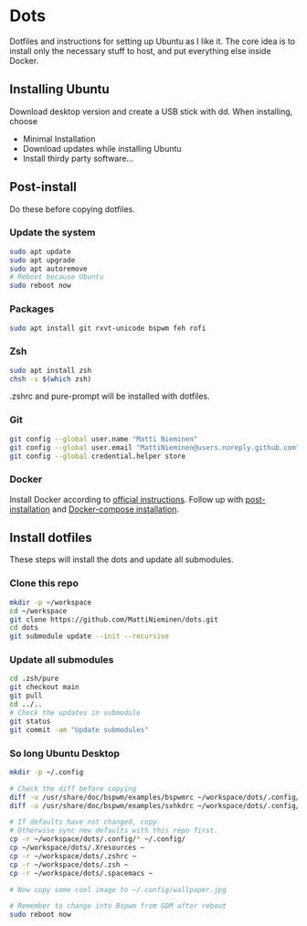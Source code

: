# Dots

Dotfiles and instructions for setting up Ubuntu as I like it. The core idea
is to install only the necessary stuff to host, and put everything else inside
Docker.

## Installing Ubuntu

Download desktop version and create a USB stick with dd. When installing,
choose

 * Minimal Installation
 * Download updates while installing Ubuntu
 * Install thirdy party software...
 
## Post-install
 
Do these before copying dotfiles.
 
### Update the system
 
```bash
sudo apt update
sudo apt upgrade
sudo apt autoremove
# Reboot because Ubuntu
sudo reboot now
```

### Packages
```bash
sudo apt install git rxvt-unicode bspwm feh rofi
```

### Zsh

```bash
sudo apt install zsh
chsh -s $(which zsh)
```

.zshrc and pure-prompt will be installed with dotfiles.

### Git

```bash
git config --global user.name "Matti Nieminen"
git config --global user.email "MattiNieminen@users.noreply.github.com"
git config --global credential.helper store
```

### Docker

Install Docker according to
[official instructions](https://docs.docker.com/engine/install/ubuntu/).
Follow up with
[post-installation](https://docs.docker.com/engine/install/linux-postinstall/) and
[Docker-compose installation](https://docs.docker.com/compose/install/).

## Install dotfiles

These steps will install the dots and update all submodules.

### Clone this repo

```bash
mkdir -p ~/workspace
cd ~/workspace
git clone https://github.com/MattiNieminen/dots.git
cd dots
git submodule update --init --recursive
```

### Update all submodules

```bash
cd .zsh/pure
git checkout main
git pull
cd ../..
# Check the updates in submodule
git status
git commit -am "Update submodules"
```

### So long Ubuntu Desktop

```bash
mkdir -p ~/.config

# Check the diff before copying
diff -u /usr/share/doc/bspwm/examples/bspwmrc ~/workspace/dots/.config/bspwm/bspwmrc
diff -u /usr/share/doc/bspwm/examples/sxhkdrc ~/workspace/dots/.config/sxhkd/sxhkdrc

# If defaults have not changed, copy.
# Otherwise sync new defaults with this repo first.
cp -r ~/workspace/dots/.config/* ~/.config/
cp ~/workspace/dots/.Xresources ~
cp -r ~/workspace/dots/.zshrc ~
cp -r ~/workspace/dots/.zsh ~
cp -r ~/workspace/dots/.spacemacs ~

# Now copy some cool image to ~/.config/wallpaper.jpg

# Remember to change into Bspwm from GDM after reboot
sudo reboot now
```
